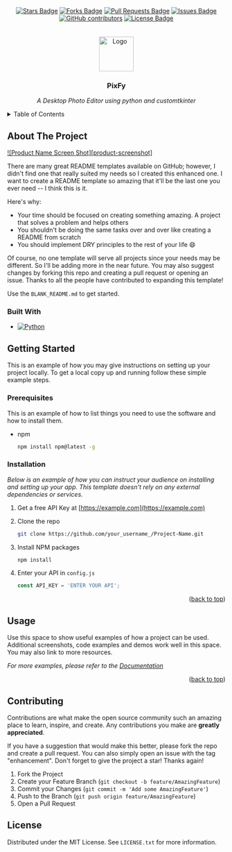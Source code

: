 <!-- PROJECT Badges -->
<div align="center">
  <a href="https://github.com/mohamedsaeed138/PixFy_Desktop_Photo_Editor/stargazers"><img src="https://img.shields.io/github/stars/mohamedsaeed138/PixFy_Desktop_Photo_Editor" alt="Stars Badge"/></a>
<a href="https://github.com/mohamedsaeed138/PixFy_Desktop_Photo_Editor/network/members"><img src="https://img.shields.io/github/forks/mohamedsaeed138/PixFy_Desktop_Photo_Editor" alt="Forks Badge"/></a>
<a href="https://github.com/mohamedsaeed138/PixFy_Desktop_Photo_Editor/pulls"><img src="https://img.shields.io/github/issues-pr/mohamedsaeed138/PixFy_Desktop_Photo_Editor" alt="Pull Requests Badge"/></a>
<a href="https://github.com/mohamedsaeed138/PixFy_Desktop_Photo_Editor/issues"><img src="https://img.shields.io/github/issues/mohamedsaeed138/PixFy_Desktop_Photo_Editor" alt="Issues Badge"/></a>
<a href="https://github.com/mohamedsaeed138/PixFy_Desktop_Photo_Editor/graphs/contributors"><img alt="GitHub contributors" src="https://img.shields.io/github/contributors/mohamedsaeed138/PixFy_Desktop_Photo_Editor?color=2b9348"></a>
<a href="https://github.com/mohamedsaeed138/PixFy_Desktop_Photo_Editor/blob/main/LICENSE"><img src="https://img.shields.io/github/license/mohamedsaeed138/PixFy_Desktop_Photo_Editor?color=2b9348" alt="License Badge"/></a>
</div>


<br>

<!-- PROJECT LOGO -->
<br />
<div align="center">
  <a href="https://github.com/mohamedsaeed138/PixFy_Desktop_Photo_Editor">
    <img src="images/logo.ico" alt="Logo" width="80" height="80">
  </a>
  <h3 align="center">PixFy</h3>
  <p align="center">
   <i>A Desktop Photo Editor using python and customtkinter</i></p>
</div>



<!-- TABLE OF CONTENTS -->
<details>
  <summary>Table of Contents</summary>
  <ol>
    <li>
      <a href="#about-the-project">About The Project</a>
      <ul>
        <li><a href="#built-with">Built With</a></li>
      </ul>
    </li>
    <li>
      <a href="#getting-started">Getting Started</a>
      <ul>
        <li><a href="#prerequisites">Prerequisites</a></li>
        <li><a href="#installation">Installation</a></li>
      </ul>
    </li>
    <li><a href="#usage">Usage</a></li>
    <li><a href="#roadmap">Roadmap</a></li>
    <li><a href="#contributing">Contributing</a></li>
    <li><a href="#license">License</a></li>
    <li><a href="#contact">Contact</a></li>
    <li><a href="#acknowledgments">Acknowledgments</a></li>
  </ol>
</details>



<!-- ABOUT THE PROJECT -->
## About The Project

[![Product Name Screen Shot][product-screenshot]](https://example.com)

There are many great README templates available on GitHub; however, I didn't find one that really suited my needs so I created this enhanced one. I want to create a README template so amazing that it'll be the last one you ever need -- I think this is it.

Here's why:
* Your time should be focused on creating something amazing. A project that solves a problem and helps others
* You shouldn't be doing the same tasks over and over like creating a README from scratch
* You should implement DRY principles to the rest of your life :smile:

Of course, no one template will serve all projects since your needs may be different. So I'll be adding more in the near future. You may also suggest changes by forking this repo and creating a pull request or opening an issue. Thanks to all the people have contributed to expanding this template!

Use the `BLANK_README.md` to get started.
### Built With

* [![Python][Angular.io]][Python-url]



<!-- GETTING STARTED -->
## Getting Started

This is an example of how you may give instructions on setting up your project locally.
To get a local copy up and running follow these simple example steps.

### Prerequisites

This is an example of how to list things you need to use the software and how to install them.
* npm
  ```sh
  npm install npm@latest -g
  ```

### Installation

_Below is an example of how you can instruct your audience on installing and setting up your app. This template doesn't rely on any external dependencies or services._

1. Get a free API Key at [https://example.com](https://example.com)
2. Clone the repo

   ```sh
   git clone https://github.com/your_username_/Project-Name.git
   ```
3. Install NPM packages
   ```sh
   npm install
   ```
4. Enter your API in `config.js`
   ```js
   const API_KEY = 'ENTER YOUR API';
   ```

<p align="right">(<a href="#readme-top">back to top</a>)</p>



<!-- USAGE EXAMPLES -->
## Usage

Use this space to show useful examples of how a project can be used. Additional screenshots, code examples and demos work well in this space. You may also link to more resources.

_For more examples, please refer to the [Documentation](https://example.com)_

<p align="right">(<a href="#readme-top">back to top</a>)</p>




<!-- CONTRIBUTING -->
## Contributing

Contributions are what make the open source community such an amazing place to learn, inspire, and create. Any contributions you make are **greatly appreciated**.

If you have a suggestion that would make this better, please fork the repo and create a pull request. You can also simply open an issue with the tag "enhancement".
Don't forget to give the project a star! Thanks again!

1. Fork the Project
2. Create your Feature Branch (`git checkout -b feature/AmazingFeature`)
3. Commit your Changes (`git commit -m 'Add some AmazingFeature'`)
4. Push to the Branch (`git push origin feature/AmazingFeature`)
5. Open a Pull Request
<!-- LICENSE -->
## License

Distributed under the MIT License. See `LICENSE.txt` for more information.
<!-- MARKDOWN LINKS & IMAGES -->
<!-- https://www.markdownguide.org/basic-syntax/#reference-style-links -->

[Angular.io]: https://img.shields.io/badge/python-3670A0?style=for-the-badge&logo=python&logoColor=ffdd54
[Python-url]: https://www.python.org/
